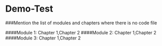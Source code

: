 # Demo-Test
###Mention the list of modules and chapters where there is no code file 

####Module 1: Chapter 1,Chapter 2
####Module 2: Chapter 1,Chapter 2
####Module 3: Chapter 1,Chapter 2

